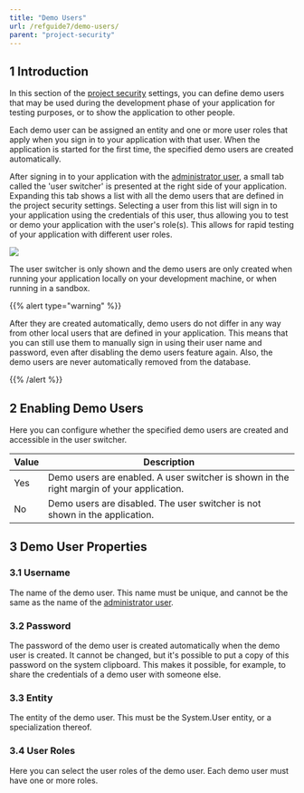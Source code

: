 ```yaml
---
title: "Demo Users"
url: /refguide7/demo-users/
parent: "project-security"
---
```


## 1 Introduction

In this section of the [project security](/refguide7/project-security/) settings, you can define demo users that may be used during the development phase of your application for testing purposes, or to show the application to other people.

Each demo user can be assigned an entity and one or more user roles that apply when you sign in to your application with that user. When the application is started for the first time, the specified demo users are created automatically.

After signing in to your application with the [administrator user](/refguide7/administrator/), a small tab called the 'user switcher' is presented at the right side of your application. Expanding this tab shows a list with all the demo users that are defined in the project security settings. Selecting a user from this list will sign in to your application using the credentials of this user, thus allowing you to test or demo your application with the user's role(s). This allows for rapid testing of your application with different user roles.

![](/attachments/refguide7/desktop-modeler/project/project-security/demo-users/16844040.png)

The user switcher is only shown and the demo users are only created when running your application locally on your development machine, or when running in a sandbox.

{{% alert type="warning" %}}

After they are created automatically, demo users do not differ in any way from other local users that are defined in your application. This means that you can still use them to manually sign in using their user name and password, even after disabling the demo users feature again. Also, the demo users are never automatically removed from the database.

{{% /alert %}}

## 2 Enabling Demo Users

Here you can configure whether the specified demo users are created and accessible in the user switcher.

| Value | Description |
| --- | --- |
| Yes | Demo users are enabled. A user switcher is shown in the right margin of your application. |
| No | Demo users are disabled. The user switcher is not shown in the application. |

## 3 Demo User Properties

### 3.1 Username

The name of the demo user. This name must be unique, and cannot be the same as the name of the [administrator user](/refguide7/administrator/).

### 3.2 Password

The password of the demo user is created automatically when the demo user is created. It cannot be changed, but it's possible to put a copy of this password on the system clipboard. This makes it possible, for example, to share the credentials of a demo user with someone else.

### 3.3 Entity

The entity of the demo user. This must be the System.User entity, or a specialization thereof.

### 3.4 User Roles

Here you can select the user roles of the demo user. Each demo user must have one or more roles.
